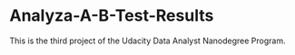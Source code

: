 # Analyza-A-B-Test-Results
This is the third project of the Udacity Data Analyst Nanodegree Program.

